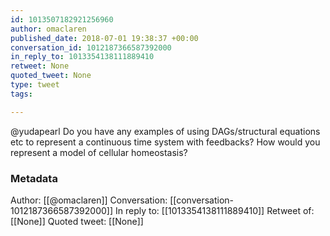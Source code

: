 ```yaml
---
id: 1013507182921256960
author: omaclaren
published_date: 2018-07-01 19:38:37 +00:00
conversation_id: 1012187366587392000
in_reply_to: 1013354138111889410
retweet: None
quoted_tweet: None
type: tweet
tags:

---
```


@yudapearl Do you have any examples of using DAGs/structural equations etc to represent a continuous time system with feedbacks? How would you represent a model of cellular homeostasis?

### Metadata

Author: [[@omaclaren]]
Conversation: [[conversation-1012187366587392000]]
In reply to: [[1013354138111889410]]
Retweet of: [[None]]
Quoted tweet: [[None]]

